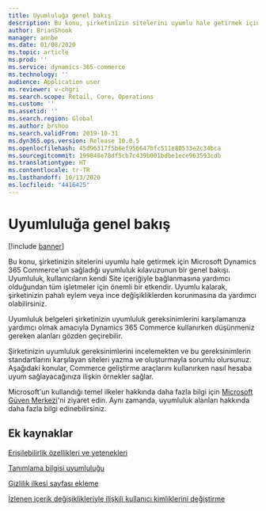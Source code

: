 ```yaml
---
title: Uyumluluğa genel bakış
description: Bu konu, şirketinizin sitelerini uyumlu hale getirmek için Microsoft Dynamics 365 Commerce'un sağladığı uyumluluk kılavuzunun bir genel bakışı.
author: BrianShook
manager: annbe
ms.date: 01/08/2020
ms.topic: article
ms.prod: ''
ms.service: dynamics-365-commerce
ms.technology: ''
audience: Application user
ms.reviewer: v-chgri
ms.search.scope: Retail, Core, Operations
ms.custom: ''
ms.assetid: ''
ms.search.region: Global
ms.author: brshoo
ms.search.validFrom: 2019-10-31
ms.dyn365.ops.version: Release 10.0.5
ms.openlocfilehash: 45d96317f5b6ef956647bfc511e80533e2c34bca
ms.sourcegitcommit: 199848e78df5cb7c439b001bdbe1ece963593cdb
ms.translationtype: HT
ms.contentlocale: tr-TR
ms.lasthandoff: 10/13/2020
ms.locfileid: "4416425"
---
```

# <a name="compliance-overview"></a>Uyumluluğa genel bakış


[!include [banner](includes/banner.md)]

Bu konu, şirketinizin sitelerini uyumlu hale getirmek için Microsoft Dynamics 365 Commerce'un sağladığı uyumluluk kılavuzunun bir genel bakışı. Uyumluluk, kullanıcıların kendi Site içeriğiyle bağlanmasına yardımcı olduğundan tüm işletmeler için önemli bir etkendir. Uyumlu kalarak, şirketinizin pahalı eylem veya ince değişikliklerden korunmasına da yardımcı olabilirsiniz.

Uyumluluk belgeleri şirketinizin uyumluluk gereksinimlerini karşılamanıza yardımcı olmak amacıyla Dynamics 365 Commerce kullanırken düşünmeniz gereken alanları gözden geçirebilir.

Şirketinizin uyumluluk gereksinimlerini incelemekten ve bu gereksinimlerin standartlarını karşılayan siteleri yazma ve oluşturmayla sorumlu olursunuz. Aşağıdaki konular, Commerce geliştirme araçlarını kullanırken nasıl hesaba uyum sağlayacağınıza ilişkin örnekler sağlar.

Microsoft'un kullandığı temel ilkeler hakkında daha fazla bilgi için [Microsoft Güven Merkezi](https://www.microsoft.com/trust-center)'ni ziyaret edin. Aynı zamanda, uyumluluk alanları hakkında daha fazla bilgi edinebilirsiniz.

## <a name="additional-resources"></a>Ek kaynaklar

[Erişilebilirlik özellikleri ve yetenekleri](accessibility.md)

[Tanımlama bilgisi uyumluluğu](cookie-compliance.md)

[Gizlilik ilkesi sayfası ekleme](add-privacy-page.md)

[İzlenen içerik değişiklikleriyle ilişkili kullanıcı kimliklerini değiştirme](replace-IDs-tracked-changes.md)
